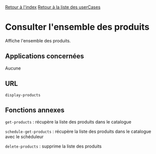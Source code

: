 [Retour à l'index](index.md)
[Retour à la liste des userCases](userCases.md)

# Consulter l'ensemble des produits

Affiche l'ensemble des produits.
## Applications concernées
Aucune

## URL
`display-products`
## Fonctions annexes
`get-products` : récupère la liste des produits dans le catalogue

`schedule-get-products` : récupère la liste des produits dans le catalogue avec le schéduleur

`delete-products` : supprime la liste des produits

